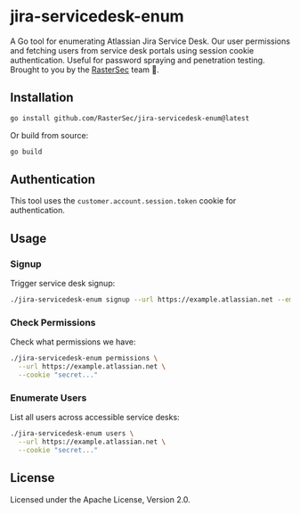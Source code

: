 # jira-servicedesk-enum

A Go tool for enumerating Atlassian Jira Service Desk.
Our user permissions and fetching users from service desk portals using session cookie authentication.
Useful for password spraying and penetration testing. Brought to you by the [RasterSec](https://www.rastersec.com) team 🙌.

## Installation

```bash
go install github.com/RasterSec/jira-servicedesk-enum@latest
```

Or build from source:

```bash
go build
```

## Authentication

This tool uses the `customer.account.session.token` cookie for authentication.

## Usage

### Signup

Trigger service desk signup:

```bash
./jira-servicedesk-enum signup --url https://example.atlassian.net --email user@example.com
```

### Check Permissions

Check what permissions we have:

```bash
./jira-servicedesk-enum permissions \
  --url https://example.atlassian.net \
  --cookie "secret..."
```

### Enumerate Users

List all users across accessible service desks:

```bash
./jira-servicedesk-enum users \
  --url https://example.atlassian.net \
  --cookie "secret..."
```

## License

Licensed under the Apache License, Version 2.0.

